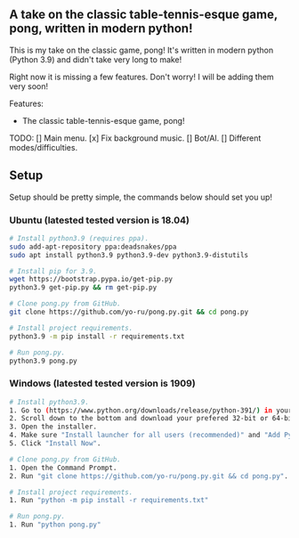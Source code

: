 ## A take on the classic table-tennis-esque game, pong, written in modern python!

This is my take on the classic game, pong!
It's written in modern python (Python 3.9) and didn't take very long to make!

Right now it is missing a few features. Don't worry! I will be adding them very soon!

Features:
- The classic table-tennis-esque game, pong!

TODO:
[] Main menu.
[x] Fix background music.
[] Bot/AI.
[] Different modes/difficulties.

## Setup

Setup should be pretty simple, the commands below should set you up!

### Ubuntu (latested tested version is 18.04)
```sh
# Install python3.9 (requires ppa).
sudo add-apt-repository ppa:deadsnakes/ppa
sudo apt install python3.9 python3.9-dev python3.9-distutils

# Install pip for 3.9.
wget https://bootstrap.pypa.io/get-pip.py
python3.9 get-pip.py && rm get-pip.py

# Clone pong.py from GitHub.
git clone https://github.com/yo-ru/pong.py.git && cd pong.py

# Install project requirements.
python3.9 -m pip install -r requirements.txt

# Run pong.py.
python3.9 pong.py
```

### Windows (latested tested version is 1909)
```sh
# Install python3.9.
1. Go to (https://www.python.org/downloads/release/python-391/) in your favorite browser.
2. Scroll down to the bottom and download your prefered 32-bit or 64-bit version of the Windows installer.
3. Open the installer.
4. Make sure "Install launcher for all users (recommended)" and "Add Python X.X to PATH" are both selected.
5. Click "Install Now".

# Clone pong.py from GitHub.
1. Open the Command Prompt.
2. Run "git clone https://github.com/yo-ru/pong.py.git && cd pong.py".

# Install project requirements.
1. Run "python -m pip install -r requirements.txt"

# Run pong.py.
1. Run "python pong.py"
```
